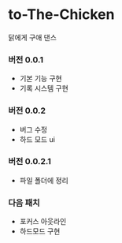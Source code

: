 # to-The-Chicken
닭에게 구애 댄스

### 버전 0.0.1
- 기본 기능 구현
- 기록 시스템 구현

### 버전 0.0.2
- 버그 수정
- 하드 모드 ui

### 버전 0.0.2.1
- 파일 폴더에 정리

### 다음 패치
- 포커스 아웃라인
- 하드모드 구현
